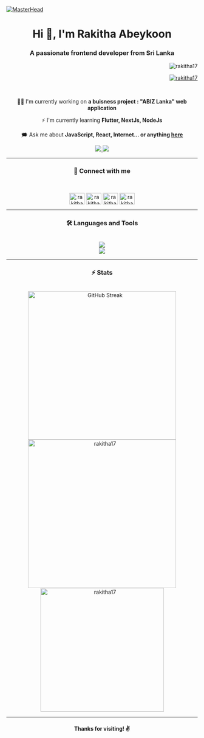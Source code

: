 [![MasterHead](https://user-images.githubusercontent.com/80781196/190216139-7697aa5a-c9a0-4bd6-80bf-3aca76a2e1c8.gif)](https://user-images.githubusercontent.com)

<h1 align="center">Hi 👋, I'm Rakitha Abeykoon</h1>

<h3 align="center">A passionate frontend developer from Sri Lanka</h3>

<p align="right"> <img src="https://komarev.com/ghpvc/?username=rakitha17&label=Profile%20views&color=0e75b6&style=flat" alt="rakitha17" /> </p>

<p align="right"> <a href="https://twitter.com/rakitha17" target="blank"><img src="https://img.shields.io/twitter/follow/rakitha17?logo=twitter&style=for-the-badge" alt="rakitha17" /></a> </p>

<br />

<div align="center">

  👨‍💻 I'm currently working on **a buisness project : "ABIZ Lanka" web application**
  
  ⚡ I'm currently learning **Flutter, NextJs, NodeJs**
  
  🗯 Ask me about **JavaScript, React, Internet... or anything [here](https://github.com/rakitha17/rakitha17/issues/1#issue-2215175509)**
  
</div>

<div align="center">
  <a href="mailto:rakithabimsara505@gmail.com">
    <img src="https://img.shields.io/badge/Gmail-%23EA4335?style=for-the-badge&logo=Gmail&logoColor=%23EA4335&labelColor=%23C0C0C0" target="_blank" >
  </a>
  <a href="https://www.linkedin.com/in/rakitha17/" target="_blank">
    <img src="https://img.shields.io/badge/LinkedIn-%230A66C2?style=for-the-badge&logo=linkedin&logoColor=%230A66C2&labelColor=%23C0C0C0" target="_blank" >
  </a>
</div>

<hr />

<div align="center">
  <h3>🔗 Connect with me</h3>
  <br />
  <p>
    <a href="https://twitter.com/rakitha17" target="blank"><img align="center" src="https://raw.githubusercontent.com/rahuldkjain/github-profile-readme-generator/master/src/images/icons/Social/twitter.svg" alt="rakitha17" height="30" width="40" /></a>
    <a href="https://stackoverflow.com/users/rakitha-abeykoon" target="blank"><img align="center" src="https://raw.githubusercontent.com/rahuldkjain/github-profile-readme-generator/master/src/images/icons/Social/stack-overflow.svg" alt="rakitha-abeykoon" height="30" width="40" /></a>
    <a href="https://www.hackerrank.com/rakitha17" target="blank"><img align="center" src="https://raw.githubusercontent.com/rahuldkjain/github-profile-readme-generator/master/src/images/icons/Social/hackerrank.svg" alt="rakitha17" height="30" width="40" /></a>
    <a href="https://www.topcoder.com/members/rakitha17" target="blank"><img align="center" src="https://raw.githubusercontent.com/rahuldkjain/github-profile-readme-generator/master/src/images/icons/Social/topcoder.svg" alt="rakitha17" height="30" width="40" /></a>
  </p>
</div>

<hr />

<div align="center">
  <h3>🛠 Languages and Tools</h3>
  <br />
  <a href="https://skillicons.dev">
    <img src="https://skillicons.dev/icons?i=html,css,regex,ts,js,jquery,react,nodejs" />
    <br />
    <img src="https://skillicons.dev/icons?i=nextjs,bootstrap,materialui,tailwind,sass,redux,npm,webpack,babel,postman,git,github,netlify,vercel" />
  </a>
</div>

<hr />

<div align="center">
  <h3>⚡ Stats</h3>
  <br />
  <img src="https://streak-stats.demolab.com?user=rakitha17&theme=vision-friendly-dark&border_radius=5" alt="GitHub Streak" width="390" />
  <img src="https://github-readme-stats.vercel.app/api?username=rakitha17&show_icons=true&rank_icon=github&locale=en&theme=vision-friendly-dark&border_radius=5" alt="rakitha17" width="390" />
  <br />
  <img src="https://github-readme-stats.vercel.app/api/top-langs?username=rakitha17&hide=HTML&show_icons=true&&theme=vision-friendly-dark&border_radius=5&locale=en&layout=compact&exclude_repo=rakitha17" alt="rakitha17" width="325" />
</div>

<hr />

<h4 align="center">Thanks for visiting! ✌</h4>
